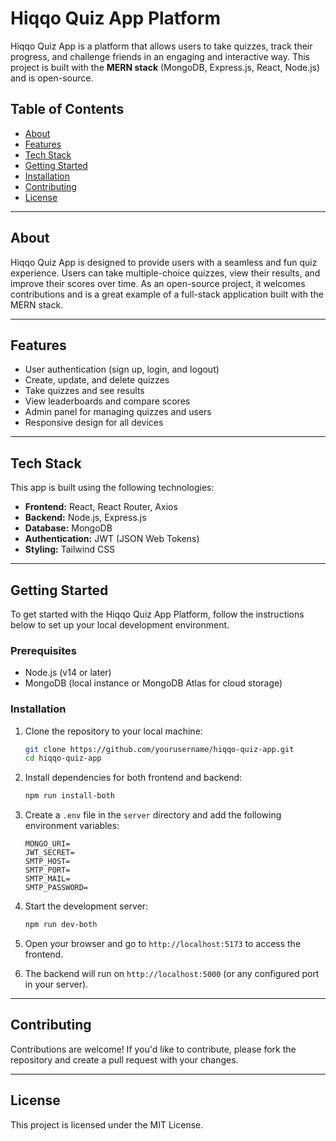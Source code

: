 # Hiqqo Quiz App Platform

Hiqqo Quiz App is a platform that allows users to take quizzes, track their progress, and challenge friends in an engaging and interactive way. This project is built with the **MERN stack** (MongoDB, Express.js, React, Node.js) and is open-source.

## Table of Contents
- [About](#about)
- [Features](#features)
- [Tech Stack](#tech-stack)
- [Getting Started](#getting-started)
- [Installation](#installation)
- [Contributing](#contributing)
- [License](#license)

---

## About

Hiqqo Quiz App is designed to provide users with a seamless and fun quiz experience. Users can take multiple-choice quizzes, view their results, and improve their scores over time. As an open-source project, it welcomes contributions and is a great example of a full-stack application built with the MERN stack.

---

## Features

- User authentication (sign up, login, and logout)
- Create, update, and delete quizzes
- Take quizzes and see results
- View leaderboards and compare scores
- Admin panel for managing quizzes and users
- Responsive design for all devices

---

## Tech Stack

This app is built using the following technologies:

- **Frontend:** React, React Router, Axios
- **Backend:** Node.js, Express.js
- **Database:** MongoDB
- **Authentication:** JWT (JSON Web Tokens)
- **Styling:** Tailwind CSS

---

## Getting Started

To get started with the Hiqqo Quiz App Platform, follow the instructions below to set up your local development environment.

### Prerequisites

- Node.js (v14 or later)
- MongoDB (local instance or MongoDB Atlas for cloud storage)

### Installation

1. Clone the repository to your local machine:

   ```bash
   git clone https://github.com/yourusername/hiqqo-quiz-app.git
   cd hiqqo-quiz-app
   ```

2. Install dependencies for both frontend and backend:

   ```bash
   npm run install-both
   ```

3. Create a `.env` file in the `server` directory and add the following environment variables:

   ```env
   MONGO_URI=
   JWT_SECRET=
   SMTP_HOST=
   SMTP_PORT=
   SMTP_MAIL=
   SMTP_PASSWORD=
   ```

4. Start the development server:

   ```bash
   npm run dev-both
   ```

5. Open your browser and go to `http://localhost:5173` to access the frontend.

6. The backend will run on `http://localhost:5000` (or any configured port in your server).

---

## Contributing

Contributions are welcome! If you'd like to contribute, please fork the repository and create a pull request with your changes.

---

## License

This project is licensed under the MIT License.

